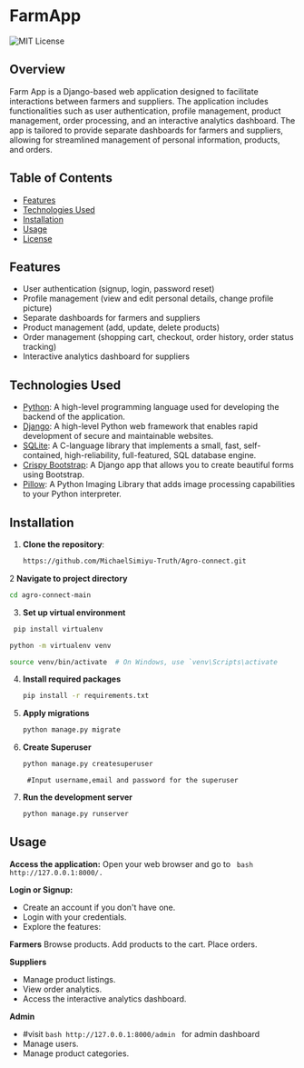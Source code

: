 # **FarmApp**

![MIT License](https://img.shields.io/badge/License-MIT-blue.svg)

## Overview

Farm App is a Django-based web application designed to facilitate interactions between farmers and suppliers. The application includes functionalities such as user authentication, profile management, product management, order processing, and an interactive analytics dashboard. The app is tailored to provide separate dashboards for farmers and suppliers, allowing for streamlined management of personal information, products, and orders.

## Table of Contents

- [Features](#features)
- [Technologies Used](#technologies-used)
- [Installation](#installation)
- [Usage](#usage)
- [License](#license)

## Features

- User authentication (signup, login, password reset)
- Profile management (view and edit personal details, change profile picture)
- Separate dashboards for farmers and suppliers
- Product management (add, update, delete products)
- Order management (shopping cart, checkout, order history, order status tracking)
- Interactive analytics dashboard for suppliers

## Technologies Used
- [Python](https://www.python.org/): A high-level programming language used for developing the backend of the application.
- [Django](https://www.djangoproject.com/): A high-level Python web framework that enables rapid development of secure and maintainable websites.
- [SQLite](https://www.sqlite.org/): A C-language library that implements a small, fast, self-contained, high-reliability, full-featured, SQL database engine.
- [Crispy Bootstrap](https://django-crispy-forms.readthedocs.io/en/latest/): A Django app that allows you to create beautiful forms using Bootstrap.
- [Pillow](https://python-pillow.org/): A Python Imaging Library that adds image processing capabilities to your Python interpreter.

## Installation

1. **Clone the repository**:
   ```bash
   https://github.com/MichaelSimiyu-Truth/Agro-connect.git
   ```
2  **Navigate to project directory**
   ```bash
   cd agro-connect-main
   ```
   
3. **Set up virtual environment**
  ```bash
   pip install virtualenv
  ```
   ```bash
   python -m virtualenv venv
   ```
   ```bash
   source venv/bin/activate  # On Windows, use `venv\Scripts\activate
   ```

4. **Install required packages**
   ```bash
   pip install -r requirements.txt
   ```
   
5. **Apply migrations**
   ```bash
   python manage.py migrate
   ```
       
   
6. **Create Superuser**
   ```bash
   python manage.py createsuperuser
   ```
        #Input username,email and password for the superuser
   
7. **Run the development server**
   ```bash
   python manage.py runserver
   ```

  ## Usage
  
**Access the application:**
Open your web browser and go to ``` bash http://127.0.0.1:8000/.```

**Login or Signup:**

- Create an account if you don't have one.
- Login with your credentials.
- Explore the features:

**Farmers**
Browse products.
Add products to the cart.
Place orders.

**Suppliers**
- Manage product listings.
- View order analytics.
- Access the interactive analytics dashboard.

**Admin**
- #visit  ```bash http://127.0.0.1:8000/admin ``` for admin dashboard
- Manage users.
- Manage product categories.




